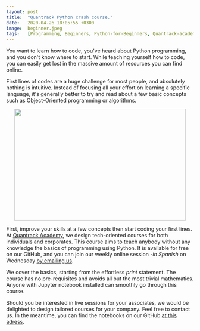 ```yaml
---
layout: post
title:  "Quantrack Python crash course."
date:   2020-04-26 18:05:55 +0300
image:  beginner.jpeg
tags:   [Programming, Beginners, Python-for-Beginners, Quantrack-academy]
---
```


You want to learn how to code, you've heard about Python programming, and you don't know where to start. While teaching yourself how to code, you can easily get lost in the massive amount of resources you can find online.  
 
First lines of codes are a huge challenge for most people, and absolutely nothing is intuitive. Instead of focusing all your effort on learning a specific language, it's generally better to try and read about a few basic concepts such as Object-Oriented programming or algorithms. 

<p align="center">
  <img width="460" height="300" src="https://media.giphy.com/media/11kEuHSQAXXiGQ/giphy.gif">
</p>


First, improve your skills at a few concepts then start coding your first lines. At [Quantrack Academy](quantrackacademy.io), we design tech-oriented courses for both individuals and corporates. This course aims to teach anybody without any knowledge the basics of programming using Python. It is available for free on our GitHub, and you can join our weekly online session *-in Spanish* on Wednesday [by emailing us](info@quantrack.io).


We cover the basics, starting from the effortless *print* statement. The course has no pre-requisites and avoids all but the most trivial mathematics. Anyone with Jupyter notebook installed can smoothly go through this course. 

Should you be interested in live sessions for your associates, we would be delighted to design tailored courses for your company. Feel free to contact us. In the meantime, you can find the notebooks on our GitHub [at this adress](https://github.com/quantrack/qt_academy_python_beginners).
 
